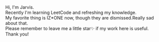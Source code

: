 Hi, I'm Jarvis.  
Recently I'm learning LeetCode and refreshing my knowledge.  
My favorite thing is IZ*ONE now, though they are dismissed.Really sad about that.  
Please remember to leave me a little star✨ if my work here is useful.  
Thank you!  

<!---
Jarvisni/Jarvisni is a ✨ special ✨ repository because its `README.md` (this file) appears on your GitHub profile.
You can click the Preview link to take a look at your changes.
--->
